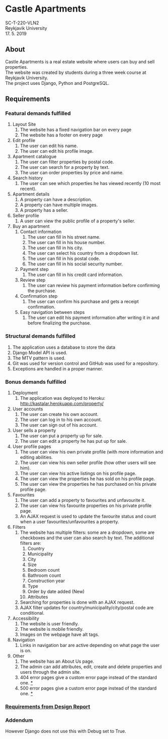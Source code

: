 # Castle Apartments
SC-T-220-VLN2\
Reykjavik University\
17. 5. 2019

## About

Castle Apartments is a real estate website where users can buy and sell properties.\
The website was created by students during a three week course at Reykjavik University.\
The project uses Django, Python and PostgreSQL.

## Requirements

### Featural demands fulfilled
1. Layout Site
   1. The website has a fixed navigation bar on every page
   2. The website has a footer on every page
2. Edit profile
   1. The user can edit his name.
   2. The user can edit his profile image.
3. Apartment catalogue
   1. The user can filter properties by postal code.
   2. The user can search for a property by text.
   3. The user can order properties by price and name.
4. Search history
   1. The user can see which properties he has viewed recently (10 most recent).
5. Apartment details
   1. A property can have a description.
   2. A property can have multiple images.
   3. A property has a seller.
6. Seller profile
   1. A user can view the public profile of a property's seller.
7. Buy an apartment
   1. Contact information
      1. The user can fill in his street name.
      2. The user can fill in his house number.
      3. The user can fill in his city.
      4. The user can select his country from a dropdown list.
      5. The user can fill in his postal code.
      6. The user can fill in his social security number.
   2. Payment step
      1. The user can fill in his credit card information.
   3. Review step
      1. The user can review his payment information before confirming the purchase.
   4. Confirmation step
      1. The user can confirm his purchase and gets a receipt confirmation.
   5. Easy navigation between steps
      1. The user can edit his payment information after writing it in and before finalizing the purchase.


### Structural demands fulfilled

1. The application uses a database to store the data
2. Django Model API is used.
3. The MTV pattern is used.
4. Git was used for version control and GitHub was used for a repository.
5. Exceptions are handled in a proper manner.


### Bonus demands fulfilled

1. Deployment
   1. The application was deployed to Heroku: http://kastalar.herokuapp.com/property/
2. User accounts
   1. The user can create his own account.
   2. The user can log in to his own account.
   3. The user can sign out of his account.
3. User sells a property
   1. The user can put a property up for sale.
   2. The user can edit a property he has put up for sale.
4. User profile pages
   1. The user can view his own private profile (with more information and editing abilities.
   2. The user can view his own seller profile (how other users will see him).
   3. The user can view his active listings on his profile page.
   4. The user can view the properties he has sold on his profile page.
   5. The user can view the properties he has purchased on his private profile page.
5. Favourites
   1. The user can add a property to favourites and unfavourite it.
   2. The user can view his favourite properties on his private profile page.
   3. An AJAX request is used to update the favourite status and count when a user favourites/unfavourites a property.
6. Filters
   1. The website has multiple filters: some are a dropdown, some are checkboxes and the user can also search by text. The additional filters are:
      1. Country
      2. Municipality
      3. City
      4. Size
      5. Bedroom count
      6. Bathroom count
      7. Construction year
      8. Type
      9. Order by date added (New)
      10. Attributes
   2. Searching for properties is done with an AJAX request.
   3. AJAX filter updates for country/municipality/city/postal code are conditional.
7. Accessibility
   1. The website is user friendly.
   2. The website is mobile friendly.
   3. Images on the webpage have alt tags.
8. Navigation
   1. Links in navigation bar are active depending on what page the user is on.
9. Other
   1. The website has an About Us page.
   2. The admin can add attributes, edit, create and delete properties and users through the admin site.
   3. 404 error pages give a custom error page instead of the standard one. [*](#addendum)
   4. 500 error pages give a custom error page instead of the standard one. [*](#addendum)

### [Requirements from Design Report](https://github.com/egilltor17/VLN2-Castle-Apartments/wiki/Requirements-from-Design-Report)

### Addendum
However Django does not use this with Debug set to True.
